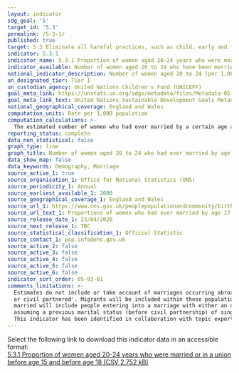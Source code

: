 ```yaml
---
layout: indicator
sdg_goal: '5'
target_id: '5.3'
permalink: /5-3-1/
published: true
target: 5.3 Eliminate all harmful practices, such as child, early and forced marriage and female genital mutilation
indicator: 5.3.1
indicator_name: 5.3.1 Proportion of women aged 20-24 years who were married or in a union before age 15 and before age 18
indicator_available: Number of women aged 20 to 24 who have been married by age 17 and by age 18
national_indicator_description: Number of women aged 20 to 24 (per 1,000 population) who have ever been married by their 17th birthday and  by their 18th birthday.
un_designated_tier: Tier I
un_custodian_agency: United Nations Children's Fund (UNICEFF)
goal_meta_link: https://unstats.un.org/sdgs/metadata/files/Metadata-05-03-01.pdf
goal_meta_link_text: United Nations Sustainable Development Goals Metadata (PDF 207 KB)
national_geographical_coverage: England and Wales
computation_units: Rate per 1,000 population
computation_calculations: >-
  The estimated number of women who had ever married by a certain age are based on women born in given years. For example, for every 1,000 women born between 1976 and 1980, 1.4 will have married by their 17th birthday and 4.9 for every 1,000 will have married by their 18th birthday.
reporting_status: complete
data_non_statistical: false
graph_type: line
graph_title: Number of women aged 20 to 24 who had ever married by age 17 and by age 18
data_show_map: false
data_keywords: Demography, Marriage
source_active_1: true
source_organisation_1: Office for National Statistics (ONS)
source_periodicity_1: Annual
source_earliest_available_1: 2000
source_geographical_coverage_1: England and Wales
source_url_1: https://www.ons.gov.uk/peoplepopulationandcommunity/birthsdeathsandmarriages/marriagecohabitationandcivilpartnerships/adhocs/11618proportionsofwomenaged20to24yearswhohadevermarriedbyage17andbyage18forgroupedbirthcohorts1976to1980and1996to2000englandandwales
source_url_text_1: Proportions of women who had ever married by age 17 and by age 18, for grouped birth cohorts, 1976 to 1980 and 1990 to 1994 inclusive
source_release_date_1: 23/04/2020
source_next_release_1: TBC
source_statistical_classification_1: Official Statistic 
source_contact_1: pop.info@ons.gov.uk
source_active_2: false
source_active_3: false
source_active_4: false
source_active_5: false
source_active_6: false
indicator_sort_order: 05-03-01
comments_limitations: >-
  Estimates do not include or take account of marriages occurring abroad either before migrating to England and Wales or whilst as a resident of England and Wales. Estimates are based on the population estimates by marital status, specifically the population who are 'Single, never married
  or civil partnered'. Migrants will be included within these population estimates. Estimates try to indicate behaviour by exact age 18 and by exact age 17 and do not take into account; death, divorce or migration which could occur by age 24. For 2014 marriage statistics onwards, ever
  married will include people entering into a marriage with either an opposite sex or a same sex partner. Same sex couples converting their civil partnership into a marriage will be included with ever married because previous marital status is unknown; therefore within this table we are
  assuming a previous marital status (before civil partnership) of single, never married or civil partnered.   This indicator is being used as an approximation of the UN SDG Indicator. Where possible, we will work to identify or develop UK data to meet the global indicator specification.
  This indicator has been identified in collaboration with topic experts.
---
```

Select the following link to download this indicator data in an accessible format:<br>[5.3.1 Proportion of women aged 20-24 years who were married or in a union before age 15 and before age 18 (CSV 2.752 kB)](https://sustainabledevelopment-uk.github.io/sdg-data/data/5-3-1.csv)